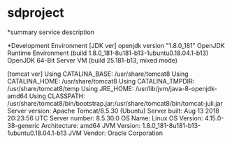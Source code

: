 # sdproject
*summary
service description
 
*Development Environment
 [JDK ver]
 openjdk version "1.8.0_181"
 OpenJDK Runtime Environment (build 1.8.0_181-8u181-b13-1ubuntu0.18.04.1-b13)
 OpenJDK 64-Bit Server VM (build 25.181-b13, mixed mode)

 [tomcat ver]
 Using CATALINA_BASE:   /usr/share/tomcat8
 Using CATALINA_HOME:   /usr/share/tomcat8
 Using CATALINA_TMPDIR: /usr/share/tomcat8/temp
 Using JRE_HOME:        /usr/lib/jvm/java-8-openjdk-amd64
 Using CLASSPATH:       /usr/share/tomcat8/bin/bootstrap.jar:/usr/share/tomcat8/bin/tomcat-juli.jar
 Server version: Apache Tomcat/8.5.30 (Ubuntu)
 Server built:   Aug 13 2018 20:23:56 UTC
 Server number:  8.5.30.0
 OS Name:        Linux
 OS Version:     4.15.0-38-generic
 Architecture:   amd64
 JVM Version:    1.8.0_181-8u181-b13-1ubuntu0.18.04.1-b13
 JVM Vendor:     Oracle Corporation
